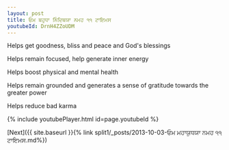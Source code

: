 ```yaml
---
layout: post
title: ਓਮ ਬਹੁਧਾ ਨਿੰਦਿਥਯਾ ਨਮਹ ੧੧ ਟਾਇਮਸ
youtubeId: DrnH4ZZoUDM
---
```

 
 
Helps get goodness, bliss and peace and God's blessings
 
Helps remain focused, help generate inner energy 
 
Helps boost physical and mental health 
 
Helps remain grounded and generates a sense of gratitude towards the greater power 
 
Helps reduce bad karma
 
 
 
 


{% include youtubePlayer.html id=page.youtubeId %}
 
[Next]({{ site.baseurl }}{% link  split1/_posts/2013-10-03-ਓਮ ਮਹਾਯੁਧਯਾ ਨਮਹ ੧੧ ਟਾਇਮਸ.md%})
 
